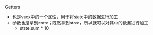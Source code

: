 Getters
- 也是vuex中的一个属性，用于将state中的数据进行加工
- 参数也是拿到state；既然拿到state，所以就可以对其中的数据进行加工
    - state.sum * 10 